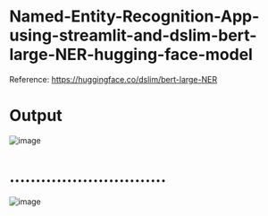 # Named-Entity-Recognition-App-using-streamlit-and-dslim-bert-large-NER-hugging-face-model

Reference: https://huggingface.co/dslim/bert-large-NER


# Output

![image](https://github.com/user-attachments/assets/43bbf594-4d0a-4029-9920-a705057069a1)
# ..............................
![image](https://github.com/user-attachments/assets/096455c5-f0f7-4c89-85d7-8a277e8e2be3)



